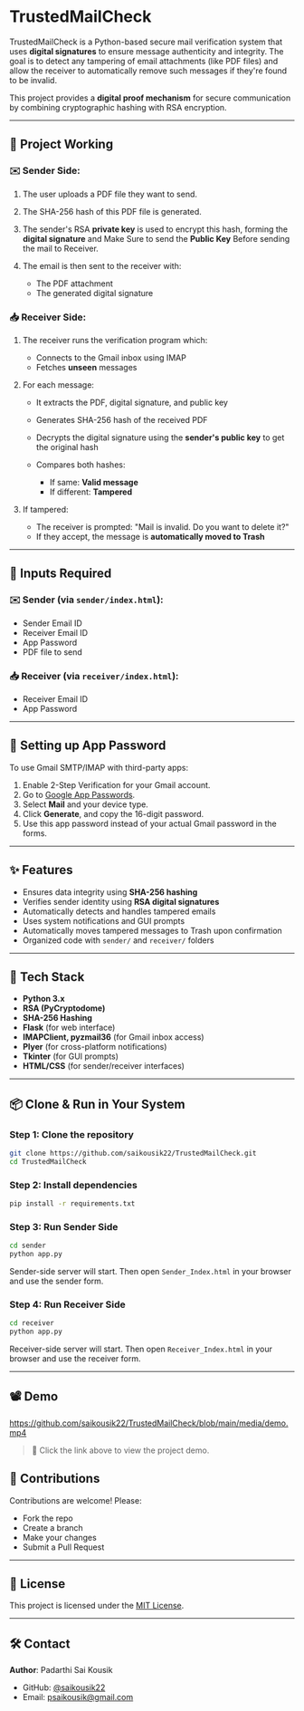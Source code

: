 # TrustedMailCheck

TrustedMailCheck is a Python-based secure mail verification system that uses **digital signatures** to ensure message authenticity and integrity. The goal is to detect any tampering of email attachments (like PDF files) and allow the receiver to automatically remove such messages if they're found to be invalid.

This project provides a **digital proof mechanism** for secure communication by combining cryptographic hashing with RSA encryption.

---

## 🔨 Project Working

### ✉️ Sender Side:

1. The user uploads a PDF file they want to send.
2. The SHA-256 hash of this PDF file is generated.
3. The sender's RSA **private key** is used to encrypt this hash, forming the **digital signature** and Make Sure to send the **Public Key** Before sending the mail to Receiver.
4. The email is then sent to the receiver with:

   * The PDF attachment
   * The generated digital signature

### 📥 Receiver Side:

1. The receiver runs the verification program which:

   * Connects to the Gmail inbox using IMAP
   * Fetches **unseen** messages
2. For each message:

   * It extracts the PDF, digital signature, and public key
   * Generates SHA-256 hash of the received PDF
   * Decrypts the digital signature using the **sender's public key** to get the original hash
   * Compares both hashes:

     * If same: **Valid message**
     * If different: **Tampered**
3. If tampered:

   * The receiver is prompted: "Mail is invalid. Do you want to delete it?"
   * If they accept, the message is **automatically moved to Trash**

---

## 👤 Inputs Required

### ✉️ Sender (via `sender/index.html`):

* Sender Email ID
* Receiver Email ID
* App Password
* PDF file to send

### 📥 Receiver (via `receiver/index.html`):

* Receiver Email ID
* App Password

---

## 🔐 Setting up App Password

To use Gmail SMTP/IMAP with third-party apps:

1. Enable 2-Step Verification for your Gmail account.
2. Go to [Google App Passwords](https://myaccount.google.com/apppasswords).
3. Select **Mail** and your device type.
4. Click **Generate**, and copy the 16-digit password.
5. Use this app password instead of your actual Gmail password in the forms.

---

## ✨ Features

* Ensures data integrity using **SHA-256 hashing**
* Verifies sender identity using **RSA digital signatures**
* Automatically detects and handles tampered emails
* Uses system notifications and GUI prompts
* Automatically moves tampered messages to Trash upon confirmation
* Organized code with `sender/` and `receiver/` folders

---

## 📄 Tech Stack

* **Python 3.x**
* **RSA (PyCryptodome)**
* **SHA-256 Hashing**
* **Flask** (for web interface)
* **IMAPClient, pyzmail36** (for Gmail inbox access)
* **Plyer** (for cross-platform notifications)
* **Tkinter** (for GUI prompts)
* **HTML/CSS** (for sender/receiver interfaces)

---

## 📦 Clone & Run in Your System

### Step 1: Clone the repository

```bash
git clone https://github.com/saikousik22/TrustedMailCheck.git
cd TrustedMailCheck
```

### Step 2: Install dependencies

```bash
pip install -r requirements.txt
```

### Step 3: Run Sender Side

```bash
cd sender
python app.py
```

Sender-side server will start. Then open `Sender_Index.html` in your browser and use the sender form.

### Step 4: Run Receiver Side

```bash
cd receiver
python app.py
```

Receiver-side server will start. Then open `Receiver_Index.html` in your browser and use the receiver form.

---

## 📽️ Demo

https://github.com/saikousik22/TrustedMailCheck/blob/main/media/demo.mp4

> 📌 Click the link above to view the project demo.


## 📍 Contributions

Contributions are welcome! Please:

* Fork the repo
* Create a branch
* Make your changes
* Submit a Pull Request

---

## 💬 License

This project is licensed under the [MIT License](LICENSE).

---

## 🛠️ Contact

**Author**: Padarthi Sai Kousik

* GitHub: [@saikousik22](https://github.com/saikousik22)
* Email: [psaikousik@gmail.com](mailto:psaikousik@gmail.com)
